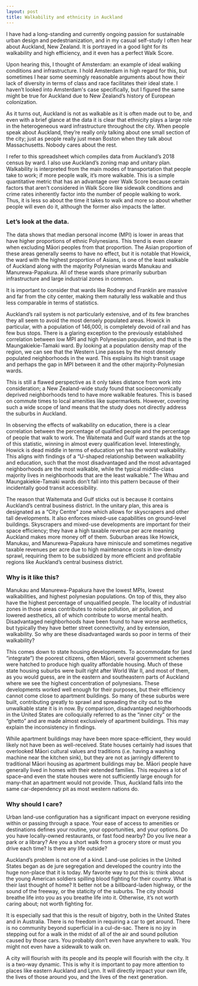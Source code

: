 ```yaml
---
layout: post
title: Walkability and ethnicity in Auckland
---
```


I have had a long-standing and currently ongoing passion for sustainable urban design and pedestrianization, and in my casual self-study I often hear about Auckland, New Zealand. It is portrayed in a good light for its walkability and high efficiency, and it even has a perfect Walk Score.

Upon hearing this, I thought of Amsterdam: an example of ideal walking conditions and infrastructure. I hold Amsterdam in high regard for this, but sometimes I hear some seemingly reasonable arguments about how their lack of diversity in terms of class and race facilitates their ideal state. I haven’t looked into Amsterdam's case specifically, but I figured the same might be true for Auckland due to New Zealand’s history of European colonization.

As it turns out, Auckland is not as walkable as it is often made out to be, and even with a brief glance at the data it is clear that ethnicity plays a large role in the heterogeneous ward infrastructure throughout the city. When people speak about Auckland, they’re really only talking about one small section of the city; just as people really just mean Boston when they talk about Massachusetts. Nobody cares about the rest.

I refer to this spreadsheet which compiles data from Auckland’s 2018 census by ward. I also use Auckland’s zoning map and unitary plan. Walkability is interpreted from the main modes of transportation that people take to work; if more people walk, it’s more walkable. This is a simple quantitative metric that has an advantage over Walk Score because certain factors that aren’t considered in Walk Score like sidewalk conditions and crime rates inherently factor into the number of people walking to work. Thus, it is less so about the time it takes to walk and more so about whether people will even do it, although the former also impacts the latter.

### Let’s look at the data.

The data shows that median personal income (MPI) is lower in areas that have higher proportions of ethnic Polynesians. This trend is even clearer when excluding Māori peoples from that proportion. The Asian proportion of these areas generally seems to have no effect, but it is notable that Howick, the ward with the highest proportion of Asians, is one of the least walkable of Auckland along with the majority Polynesian wards Manukau and Manurewa-Papakura. All of these wards share primarily suburban infrastructure and large industrial zones in common.

It is important to consider that wards like Rodney and Franklin are massive and far from the city center, making them naturally less walkable and thus less comparable in terms of statistics.

Auckland’s rail system is not particularly extensive, and of its few branches they all seem to avoid the most densely populated areas. Howick in particular, with a population of 146,000, is completely devoid of rail and has few bus stops. There is a glaring exception to the previously established correlation between low MPI and high Polynesian population, and that is the Maungakiekie-Tamaki ward. By looking at a population density map of the region, we can see that the Western Line passes by the most densely populated neighborhoods in the ward. This explains its high transit usage and perhaps the gap in MPI between it and the other majority-Polynesian wards.

This is still a flawed perspective as it only takes distance from work into consideration; a New Zealand-wide study found that socioeconomically deprived neighborhoods tend to have more walkable features. This is based on commute times to local amenities like supermarkets. However, covering such a wide scope of land means that the study does not directly address the suburbs in Auckland.

In observing the effects of walkability on education, there is a clear correlation between the percentage of qualified people and the percentage of people that walk to work. The Waitemata and Gulf ward stands at the top of this statistic, winning in almost every qualification level. Interestingly, Howick is dead middle in terms of education yet has the worst walkability. This aligns with findings of a “U-shaped relationship between walkability and education, such that the most disadvantaged and the most advantaged neighborhoods are the most walkable, while the typical middle-class majority lives in neighborhoods that are the least walkable.” The Whau and Maungakiekie-Tamaki wards don’t fall into this pattern because of their incidentally good transit accessibility.

The reason that Waitemata and Gulf sticks out is because it contains Auckland’s central business district. In the unitary plan, this area is designated as a “City Centre” zone which allows for skyscrapers and other tall developments. It also enforces mixed-use capabilities on ground-level buildings. Skyscrapers and mixed-use developments are important for their space efficiency; they have a high taxable revenue per acre meaning Auckland makes more money off of them. Suburban areas like Howick, Manukau, and Manurewa-Papakura have miniscule and sometimes negative taxable revenues per acre due to high maintenance costs in low-density sprawl, requiring them to be subsidized by more efficient and profitable regions like Auckland’s central business district.

### Why is it like this?

Manukau and Manurewa-Papakura have the lowest MPIs, lowest walkabilities, and highest polynesian populations. On top of this, they also have the highest percentage of unqualified people. The locality of industrial zones in those areas contributes to noise pollution, air pollution, and lowered aesthetics, all of which contribute to worse mental health. Disadvantaged neighborhoods have been found to have worse aesthetics, but typically they have better street connectivity, and by extension, walkability. So why are these disadvantaged wards so poor in terms of their walkability?

This comes down to state housing developments. To accommodate for (and “integrate”) the poorest citizens, often Māori, several government schemes were hatched to produce high quality affordable housing. Much of these state housing suburbs were built right after World War II, and most of them, as you would guess, are in the eastern and southeastern parts of Auckland where we see the highest concentration of polynesians. These developments worked well enough for their purposes, but their efficiency cannot come close to apartment buildings. So many of these suburbs were built, contributing greatly to sprawl and spreading the city out to the unwalkable state it is in now. By comparison, disadvantaged neighborhoods in the United States are colloquially referred to as the “inner city” or the “ghetto” and are made almost exclusively of apartment buildings. This may explain the inconsistency in findings.

While apartment buildings may have been more space-efficient, they would likely not have been as well-received. State houses certainly had issues that overlooked Māori cultural values and traditions (i.e. having a washing machine near the kitchen sink), but they are not as jarringly different to traditional Māori housing as apartment buildings may be. Māori people have generally lived in homes with their extended families. This requires a lot of space–and even the state houses were not sufficiently large enough for many–that an apartment would not provide. Thus, Auckland falls into the same car-dependency pit as most western nations do.

### Why should I care?

Urban land-use configuration has a significant impact on everyone residing within or passing through a space. Your ease of access to amenities or destinations defines your routine, your opportunities, and your options. Do you have locally-owned restaurants, or fast food nearby? Do you live near a park or a library? Are you a short walk from a grocery store or must you drive each time? Is there any life outside?

Auckland’s problem is not one of a kind. Land-use policies in the United States began as de jure segregation and developed the country into the huge non-place that it is today. My favorite way to put this is: think about the young American soldiers spilling blood fighting for their country. What is their last thought of home? It better not be a billboard-laden highway, or the sound of the freeway, or the staticity of the suburbs. The city should breathe life into you as you breathe life into it. Otherwise, it’s not worth caring about; not worth fighting for.

It is especially sad that this is the result of bigotry, both in the United States and in Australia. There is no freedom in requiring a car to get around. There is no community beyond superficial in a cul-de-sac. There is no joy in stepping out for a walk in the midst of all of the air and sound pollution caused by those cars. You probably don’t even have anywhere to walk. You might not even have a sidewalk to walk on.

A city will flourish with its people and its people will flourish with the city. It is a two-way dynamic. This is why it is important to pay more attention to places like eastern Auckland and Lynn. It will directly impact your own life, the lives of those around you, and the lives of the next generation.
